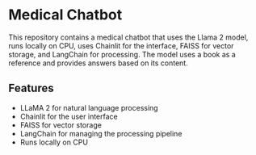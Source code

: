 # Medical Chatbot

This repository contains a medical chatbot that uses the Llama 2 model, runs locally on CPU, uses Chainlit for the interface, FAISS for vector storage, and LangChain for processing. The model uses a book as a reference and provides answers based on its content.

## Features

- LLaMA 2 for natural language processing
- Chainlit for the user interface
- FAISS for vector storage
- LangChain for managing the processing pipeline
- Runs locally on CPU

